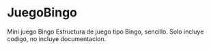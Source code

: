 # JuegoBingo
Mini juego Bingo
Estructura de juego tipo Bingo, sencillo. Solo incluye codigo, no incluye documentacion.
